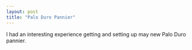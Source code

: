 ```yaml
---
layout: post
title: "Palo Duro Pannier"
---
```


I had an interesting experience getting and setting up may new Palo Duro pannier.